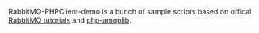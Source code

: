 RabbitMQ-PHPClient-demo is a bunch of sample scripts based on offical [RabbitMQ tutorials](http://www.rabbitmq.com/getstarted.html) and [php-amqplib](https://github.com/videlalvaro/php-amqplib).
